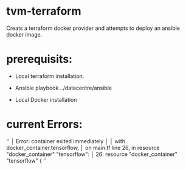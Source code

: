 # tvm-terraform

Creats a terraform docker provider and attempts to deploy an ansible docker image.


# prerequisits:

- Local terraform installation.

- Ansible playbook ../datacentre/ansible

- Local Docker installation

# current Errors:
''
│ Error: container exited immediately
│ 
│   with docker_container.tensorflow,
│   on main.tf line 26, in resource "docker_container" "tensorflow":
│   26: resource "docker_container" "tensorflow" {
''
